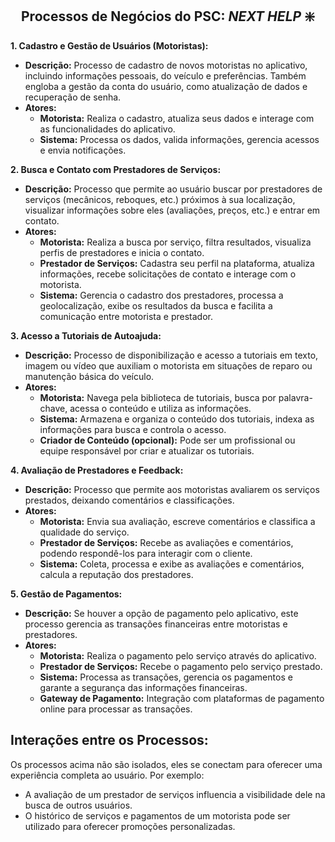 <div align = "middle">  

## Processos de Negócios do PSC: *NEXT HELP* ❇️

</div>

**1. Cadastro e Gestão de Usuários (Motoristas):**

* **Descrição:** Processo de cadastro de novos motoristas no aplicativo, incluindo informações pessoais, do veículo e preferências. Também engloba a gestão da conta do usuário, como atualização de dados e recuperação de senha.
* **Atores:** 
    * **Motorista:**  Realiza o cadastro, atualiza seus dados e interage com as funcionalidades do aplicativo.
    * **Sistema:**  Processa os dados, valida informações, gerencia acessos e envia notificações.

**2. Busca e Contato com Prestadores de Serviços:**

* **Descrição:** Processo que permite ao usuário buscar por prestadores de serviços (mecânicos, reboques, etc.)  próximos à sua localização, visualizar informações sobre eles (avaliações, preços, etc.) e entrar em contato.
* **Atores:** 
    * **Motorista:**  Realiza a busca por serviço, filtra resultados,  visualiza perfis de prestadores e inicia o contato.
    * **Prestador de Serviços:**  Cadastra seu perfil na plataforma, atualiza informações, recebe solicitações de contato e interage com o motorista.
    * **Sistema:** Gerencia o cadastro dos prestadores,  processa a geolocalização, exibe os resultados da busca e facilita a comunicação entre motorista e prestador.

**3. Acesso a Tutoriais de Autoajuda:**

* **Descrição:**  Processo de disponibilização e acesso a tutoriais em texto, imagem ou vídeo que auxiliam o motorista em situações de reparo ou manutenção básica do veículo.
* **Atores:** 
    * **Motorista:**  Navega pela biblioteca de tutoriais, busca por palavra-chave, acessa o conteúdo e utiliza as informações.
    * **Sistema:**  Armazena e organiza o conteúdo dos tutoriais,  indexa as informações para busca e  controla o acesso.
    * **Criador de Conteúdo (opcional):**  Pode ser  um profissional  ou equipe responsável por criar e atualizar os tutoriais.

**4. Avaliação de Prestadores e Feedback:**

* **Descrição:**  Processo que permite aos motoristas avaliarem os serviços prestados,  deixando comentários e classificações. 
* **Atores:**
    * **Motorista:**  Envia sua avaliação, escreve comentários e classifica a qualidade do serviço.
    * **Prestador de Serviços:**  Recebe as avaliações e comentários, podendo respondê-los para interagir com o cliente.
    * **Sistema:**  Coleta, processa e exibe as avaliações e comentários, calcula a  reputação dos prestadores.

**5. Gestão de Pagamentos:**

* **Descrição:**  Se houver a opção de pagamento pelo aplicativo, este processo gerencia as transações financeiras entre motoristas e prestadores.
* **Atores:**
    * **Motorista:**  Realiza o pagamento pelo serviço através do aplicativo.
    * **Prestador de Serviços:**  Recebe o pagamento pelo serviço prestado.
    * **Sistema:**  Processa as transações, gerencia os pagamentos e garante a segurança das informações financeiras.
    * **Gateway de Pagamento:**  Integração com plataformas de pagamento online para processar as transações.


## Interações entre os Processos:

Os processos acima não são isolados, eles se conectam para oferecer uma experiência completa ao usuário. Por exemplo:

* A avaliação de um prestador de serviços influencia a visibilidade dele na busca de outros usuários.
* O histórico de serviços e pagamentos de um motorista pode ser utilizado para oferecer promoções personalizadas.
